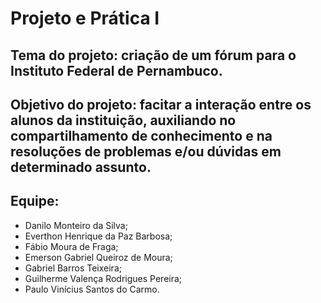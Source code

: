 # Projeto e Prática I

## Tema do projeto: criação de um fórum para o Instituto Federal de Pernambuco.

## Objetivo do projeto: facitar a interação entre os alunos da instituição, auxiliando no compartilhamento de conhecimento e na resoluções de problemas e/ou dúvidas em determinado assunto.

## Equipe:

* Danilo Monteiro da Silva;
* Everthon Henrique da Paz Barbosa;
* Fábio Moura de Fraga;
* Emerson Gabriel Queiroz de Moura;
* Gabriel Barros Teixeira;
* Guilherme Valença Rodrigues Pereira;
* Paulo Vinícius Santos do Carmo.
